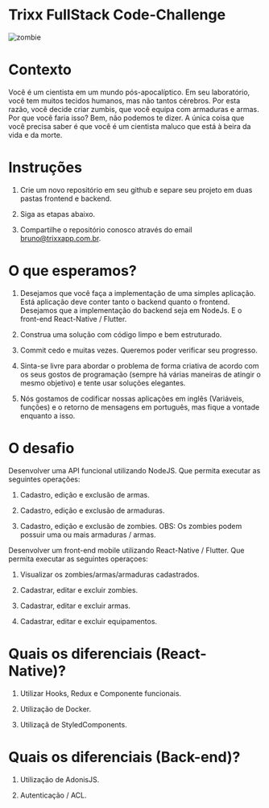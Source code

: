 # Trixx FullStack Code-Challenge


![zombie](https://github.com/tugzera/code-challenge/images/zombie.png)


# Contexto

Você é um cientista em um mundo pós-apocalíptico. Em seu laboratório, você tem muitos tecidos humanos, mas não tantos cérebros. Por esta razão, você decide criar zumbis, que você equipa com armaduras e armas. Por que você faria isso? Bem, não podemos te dizer. A única coisa que você precisa saber é que você é um cientista maluco que está à beira da vida e da morte.

# Instruções

1. Crie um novo repositório em seu github e separe seu projeto em duas pastas frontend e backend.

2. Siga as etapas abaixo.

3. Compartilhe o repositório conosco através do email bruno@trixxapp.com.br. 


# O que esperamos?

1. Desejamos que você faça a implementação de uma simples aplicação. Está aplicação deve conter
tanto o backend quanto o frontend. Desejamos que a implementação do backend seja em NodeJs. E o front-end React-Native / Flutter. 

2. Construa uma solução com código limpo e bem estruturado.

3. Commit cedo e muitas vezes. Queremos poder verificar seu progresso.

4. Sinta-se livre para abordar o problema de forma criativa de acordo com os seus gostos de programação (sempre há várias maneiras de atingir o mesmo objetivo) e tente usar soluções elegantes.

5. Nós gostamos de codificar nossas aplicações em inglês (Variáveis, funções) e o retorno de mensagens em português, mas fique a vontade enquanto a isso.

# O desafio

Desenvolver uma API funcional utilizando NodeJS. Que permita executar as seguintes operações:

1. Cadastro, edição e exclusão de armas.

2. Cadastro, edição e exclusão de armaduras.

3. Cadastro, edição e exclusão de zombies. OBS: Os zombies podem possuir uma ou mais armaduras / armas.


Desenvolver um front-end mobile utilizando React-Native / Flutter. Que permita executar as seguintes operaçoes:

1. Visualizar os zombies/armas/armaduras cadastrados.

2. Cadastrar, editar e excluir zombies.

3. Cadastrar, editar e excluir armas.

4. Cadastrar, editar e excluir equipamentos.


# Quais os diferenciais (React-Native)?

1. Utilizar Hooks, Redux e Componente funcionais.

2. Utilização de Docker.

3. Utilizaçã de StyledComponents.

# Quais os diferenciais (Back-end)?

1. Utilização de AdonisJS.

2. Autenticação / ACL.

